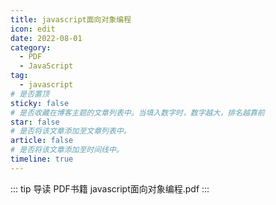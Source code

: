 ```yaml
---
title: javascript面向对象编程
icon: edit
date: 2022-08-01
category:
  - PDF
  - JavaScript
tag:
  - javascript
# 是否置顶
sticky: false
# 是否收藏在博客主题的文章列表中。当填入数字时，数字越大，排名越靠前
star: false
# 是否将该文章添加至文章列表中。
article: false
# 是否将该文章添加至时间线中。
timeline: true
---
```

::: tip 导读
PDF书籍 javascript面向对象编程.pdf
:::
<!-- more -->


<PDF url="https://lc-gluttony.s3.amazonaws.com/LfQUMiHwWA4l/xwVPHp92KwanhJOAm1hi3yv6328o9QIV/javascript%E9%9D%A2%E5%90%91%E5%AF%B9%E8%B1%A1%E7%BC%96%E7%A8%8B.pdf" :toolbar="false"/>